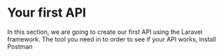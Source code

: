 # Your first API

In this section, we are going to create our first API using the Laravel framework. The tool you need in to order to see if your API works, install Postman
